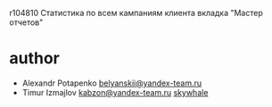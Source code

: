 r104810
Статистика по всем кампаниям клиента вкладка "Мастер отчетов"

# author
* Alexandr Potapenko belyanskii@yandex-team.ru
* Timur Izmajlov kabzon@yandex-team.ru
[skywhale](https://staff.yandex-team.ru/skywhale)
